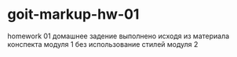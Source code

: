 # goit-markup-hw-01
homework 01
домашнее задение выполнено исходя из материала конспекта модуля 1 без использование стилей модуля 2

